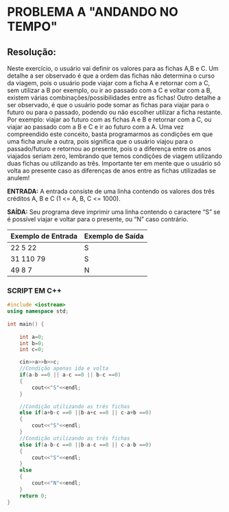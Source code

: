 
# **PROBLEMA A "ANDANDO NO TEMPO"**

## **Resolução:**

Neste exercício, o usuário vai definir os valores para as fichas A,B e C.
Um detalhe a ser observado é que a ordem das fichas não determina o curso da viagem, pois o usuário pode viajar com a ficha A e retornar com a C, sem utilizar a B por exemplo, ou ir ao passado com a C e voltar com a B, existem várias combinações/possibilidades entre as fichas!
Outro detalhe a ser observado, é que o usuário pode somar as fichas para viajar para o futuro ou para o passado, podendo ou não escolher utilizar a ficha restante. Por exemplo: viajar ao futuro com as fichas A e B e retornar com a C, ou viajar ao passado com a B e C e ir ao futuro com a A.
Uma vez compreendido este conceito, basta programarmos as condições em que uma ficha anule a outra, pois significa que o usuário viajou para o passado/futuro e retornou ao presente, pois o a diferença entre os anos viajados seriam zero, lembrando que temos condições de viagem utilizando duas fichas ou utilizando as três. Importante ter em mente que o usuário só volta ao presente caso as diferenças de anos entre as fichas utilizadas se anulem!

**ENTRADA:** A entrada consiste de uma linha contendo os valores dos três créditos A, B e C (1 <= A, B, C <= 1000).

**SAÍDA:** Seu programa deve imprimir uma linha contendo o caractere “S” se é possível viajar e voltar para o presente, ou “N” caso contrário.

Exemplo de Entrada   | Exemplo de Saída
-------------------- | ----------------
22 5 22              |       S
31 110 79            |       S
49 8 7               |       N

### **SCRIPT EM C++**

``` C++
#include <iostream>
using namespace std; 
        
int main() {
    
    int a=0;
    int b=0;
    int c=0;

    cin>>a>>b>>c;
    //Condição apenas ida e volta
    if(a-b ==0 || a-c ==0 || b-c ==0)
    {
        cout<<"S"<<endl;
    }

    //Condição utilizando as três fichas
    else if(a+b-c ==0 ||b-a+c ==0 || c-a+b ==0)
    {
        cout<<"S"<<endl;
    }
    //Condição utilizando as três fichas
    else if(a-b-c ==0 ||b-a-c ==0 || c-a-b ==0)
    {
        cout<<"S"<<endl;
    }
    else
    {
        cout<<"N"<<endl;
    }
    return 0;
}
```
